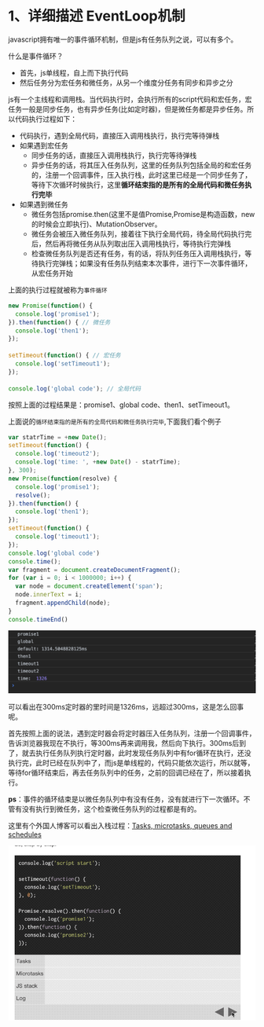 # 1、详细描述 EventLoop机制

javascript拥有唯一的事件循环机制，但是js有任务队列之说，可以有多个。

什么是事件循环？

* 首先，js单线程，自上而下执行代码
* 然后任务分为宏任务和微任务，从另一个维度分任务有同步和异步之分

js有一个主线程和调用栈。当代码执行时，会执行所有的script代码和宏任务，宏任务一般是同步任务，也有异步任务\(比如定时器\)，但是微任务都是异步任务。所以代码执行过程如下：

* 代码执行，遇到全局代码，直接压入调用栈执行，执行完等待弹栈
* 如果遇到宏任务
  * 同步任务的话，直接压入调用栈执行，执行完等待弹栈
  * 异步任务的话，将其压入任务队列，这里的任务队列包括全局的和宏任务的，注册一个回调事件，压入执行栈，此时这里已经是一个同步任务了，等待下次循环时候执行，这里**循环结束指的是所有的全局代码和微任务执行完毕**
* 如果遇到微任务
  * 微任务包括promise.then\(这里不是值Promise,Promise是构造函数，new的时候会立即执行\)、MutationObserver。
  * 微任务会被压入微任务队列，接着往下执行全局代码，待全局代码执行完后，然后再将微任务从队列取出压入调用栈执行，等待执行完弹栈
  * 检查微任务队列是否还有任务，有的话，将队列任务压入调用栈执行，等待执行完弹栈；如果没有任务队列结束本次事件，进行下一次事件循环，从宏任务开始

上面的执行过程就被称为`事件循环`

```javascript
new Promise(function() {
  console.log('promise1');
}).then(function() { // 微任务
  console.log('then1');
});

setTimeout(function() { // 宏任务
  console.log('setTimeout1');
});

console.log('global code'); // 全局代码
```

按照上面的过程结果是：promise1、global code、then1、setTimeout1。

上面说的`循环结束指的是所有的全局代码和微任务执行完毕`,下面我们看个例子

```javascript
var statrTime = +new Date();
setTimeout(function() {
  console.log('timeout2');
  console.log('time: ', +new Date() - statrTime);
}, 300);
new Promise(function(resolve) {
  console.log('promise1');
  resolve();
}).then(function() {
  console.log('then1');
});
setTimeout(function() {
  console.log('timeout1');
});
console.log('global code')
console.time();
var fragment = document.createDocumentFragment();
for (var i = 0; i < 1000000; i++) {
  var node = document.createElement('span');
  node.innerText = i;
  fragment.appendChild(node);
}
console.timeEnd()
```

![](https://github.com/aWhver/for-PicGo/blob/master/images/eventloop-case.png)

可以看出在300ms定时器的里时间是1326ms，远超过300ms，这是怎么回事呢。

首先按照上面的说法，遇到定时器会将定时器压入任务队列，注册一个回调事件，告诉浏览器我现在不执行，等300ms再来调用我，然后向下执行。300ms后到了，就去执行任务队列执行定时器，此时发现任务队列中有for循环在执行，还没执行完，此时已经在队列中了，而js是单线程的，代码只能依次运行，所以就等，等待for循环结束后，再去任务队列中的任务，之前的回调已经在了，所以接着执行。

**ps**：事件的循环结束是以微任务队列中有没有任务，没有就进行下一次循环。不管有没有执行到微任务，这个检查微任务队列的过程都是有的。

这里有个外国人博客可以看出入栈过程：[Tasks, microtasks, queues and schedules](https://jakearchibald.com/2015/tasks-microtasks-queues-and-schedules/)

![](https://github.com/aWhver/for-PicGo/blob/master/images/stack.gif)

